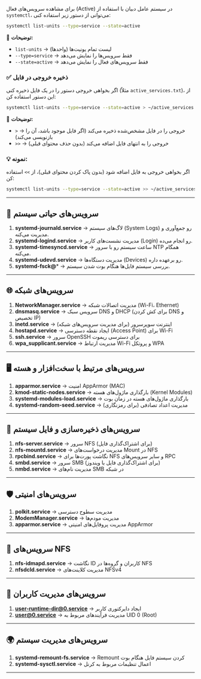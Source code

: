 برای مشاهده سرویس‌های فعال (Active) در سیستم عامل دبیان با استفاده از `systemctl`، می‌توانی از دستور زیر استفاده کنی:

```bash
systemctl list-units --type=service --state=active
```

🔎 **توضیحات:**  
- `list-units` → لیست تمام یونیت‌ها (واحدها)  
- `--type=service` → فقط سرویس‌ها را نمایش می‌دهد  
- `--state=active` → فقط سرویس‌های فعال را نمایش می‌دهد  

### ✅ **ذخیره خروجی در فایل**  
اگر بخواهی خروجی دستور را در یک فایل ذخیره کنی (مثلاً `active_services.txt`)، از این دستور استفاده کن:

```bash
systemctl list-units --type=service --state=active > ~/active_services.txt
```

🔎 **توضیحات:**  
- `>` → خروجی را در فایل مشخص‌شده ذخیره می‌کند (اگر فایل موجود باشد، آن را بازنویسی می‌کند)  
- `>>` → خروجی را به انتهای فایل اضافه می‌کند (بدون حذف محتوای قبلی)  

### 💡 **نمونه:**  
اگر بخواهی خروجی به فایل اضافه شود (بدون پاک کردن محتوای قبلی)، از `>>` استفاده کن:

```bash
systemctl list-units --type=service --state=active >> ~/active_services.txt
```





---

## 🚀 **سرویس‌های حیاتی سیستم**
1. **systemd-journald.service** → لاگ‌های سیستم (System Logs) رو جمع‌آوری و مدیریت می‌کنه.  
2. **systemd-logind.service** → مدیریت نشست‌های کاربر (Login) رو انجام می‌ده.  
3. **systemd-timesyncd.service** → ساعت سیستم رو با سرور NTP همگام می‌کنه.  
4. **systemd-udevd.service** → مدیریت دستگاه‌ها (Devices) رو برعهده داره.  
5. **systemd-fsck@*** → بررسی سیستم فایل‌ها هنگام بوت شدن سیستم.  

---

## 🌐 **سرویس‌های شبکه**
1. **NetworkManager.service** → مدیریت اتصالات شبکه (Wi-Fi، Ethernet)  
2. **dnsmasq.service** → سرویس سبک DNS و DHCP (برای کش کردن DNS و تخصیص IP)  
3. **inetd.service** → اینترنت سوپرسرور (برای مدیریت سرویس‌های شبکه)  
4. **hostapd.service** → ایجاد نقطه دسترسی (Access Point) برای Wi-Fi  
5. **ssh.service** → سرور OpenSSH برای دسترسی ریموت  
6. **wpa_supplicant.service** → مدیریت ارتباط Wi-Fi و پروتکل WPA  

---

## 🖥️ **سرویس‌های مرتبط با سخت‌افزار و هسته**
1. **apparmor.service** → امنیت AppArmor (MAC)  
2. **kmod-static-nodes.service** → بارگذاری ماژول‌های هسته (Kernel Modules)  
3. **systemd-modules-load.service** → بارگذاری ماژول‌های هسته در زمان بوت  
4. **systemd-random-seed.service** → مدیریت اعداد تصادفی (برای رمزنگاری)  

---

## 📁 **سرویس‌های ذخیره‌سازی و فایل سیستم**
1. **nfs-server.service** → سرور NFS (برای اشتراک‌گذاری فایل)  
2. **nfs-mountd.service** → مدیریت درخواست‌های Mount در NFS  
3. **rpcbind.service** → نگاشت پورت‌ها برای NFS و سایر سرویس‌های RPC  
4. **smbd.service** → سرور SMB (برای اشتراک‌گذاری فایل با ویندوز)  
5. **nmbd.service** → مدیریت نام‌های SMB در شبکه  

---

## 🛡️ **سرویس‌های امنیتی**
1. **polkit.service** → مدیریت سطوح دسترسی  
2. **ModemManager.service** → مدیریت مودم‌ها  
3. **apparmor.service** → مدیریت پروفایل‌های امنیتی AppArmor  

---

## 📡 **سرویس‌های NFS**
1. **nfs-idmapd.service** → نگاشت ID کاربران و گروه‌ها در NFS  
2. **nfsdcld.service** → مدیریت کلاینت‌های NFSv4  

---

## 📌 **سرویس‌های مدیریت کاربران**
1. **user-runtime-dir@0.service** → ایجاد دایرکتوری کاربر  
2. **user@0.service** → مدیریت فرآیندهای مربوط به UID 0 (Root)  

---

## 🌍 **سرویس‌های مدیریت سیستم**
1. **systemd-remount-fs.service** → Remount کردن سیستم فایل هنگام بوت  
2. **systemd-sysctl.service** → اعمال تنظیمات مربوط به کرنل  

---
